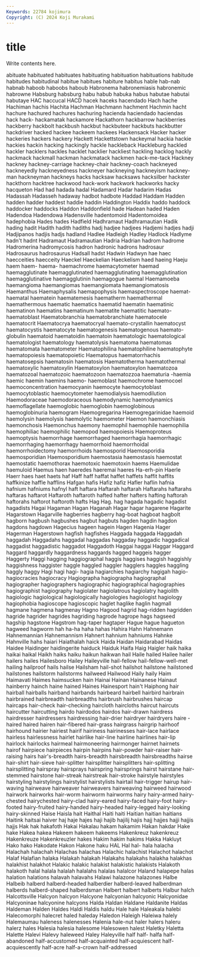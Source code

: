 ```yaml
---
Keywords: 22784 kojimura
Copyright: (C) 2024 Koji Murakami
---
```


# title

Write contents here.



abituate habituated habituates
habituating habituation habituations habitude habitudes habitudinal habitue habitues habiture habitus
hable hab-nab habnab haboob haboobs haboub Habronema habronemiasis habronemic habrowne
Habsburg habsburg habu habub habuka habus habutae habutai habutaye HAC
haccucal HACD hacek haceks hacendado Hach hache Hachiman hachis Hachita
Hachman Hachmann hachment Hachmin hacht hachure hachured hachures hachuring hacienda
haciendado haciendas hack hack- hackamatak hackamore Hackathorn hackbarrow hackberries hackberry
hackbolt hackbush hackbut hackbuteer hackbuts hackbutter hackdriver hacked hackee hackeem
hackees Hackensack Hacker hacker hackeries hackers hackery Hackett Hackettstown hackeymal
hackia hackie hackies hackin hacking hackingly hackle hackleback Hackleburg hackled
hackler hacklers hackles hacklet hacklier hackliest hackling hacklog hackly hackmack
hackmall hackman hackmatack hackmen hack-me-tack Hackney hackney hackney-carriage hackney-chair hackney-coach
hackneyed hackneyedly hackneyedness hackneyer hackneying hackneyism hackney-man hackneyman hackneys hacks
hacksaw hacksaws hacksilber hackster hackthorn hacktree hackwood hack-work hackwork hackworks
hacky hacqueton Had had hadada hadal Hadamard Hadar hadarim Hadas
Hadassah Hadasseh hadaway hadbot hadbote Haddad Haddam Hadden hadden hadder
haddest haddie haddin Haddington Haddix haddo haddock haddocker haddocks Haddon
Haddonfield hade Hadean haded Haden Hadendoa Hadendowa Hadensville hadentomoid Hadentomoidea
hadephobia Hades hades Hadfield Hadhramaut Hadhramautian Hadik hading hadit Hadith
hadith hadiths hadj hadjee hadjees Hadjemi hadjes hadji Hadjipanos hadjis
hadjs hadland Hadlee Hadleigh Hadley Hadlock Hadlyme hadn't hadnt Hadramaut
Hadramautian Hadria Hadrian hadrom hadrome Hadromerina hadromycosis hadron hadronic hadrons
hadrosaur Hadrosaurus hadrosaurus Hadsall hadst Hadwin Hadwyn hae haec haecceities
haecceity Haeckel Haeckelian Haeckelism haed haeing Haeju haem haem- haema-
haemachrome haemacytometer haemad haemagglutinate haemagglutinated haemagglutinating haemagglutination haemagglutinative haemagglutinin haemagogue
haemal Haemamoeba haemangioma haemangiomas haemangiomata haemangiomatosis Haemanthus Haemaphysalis haemapophysis haemaspectroscope
haemat- haematal haematein haematemesis haematherm haemathermal haemathermous haematic haematics haematid
haematin haematinic haematinon haematins haematinum haematite haematitic haemato- haematoblast Haematobranchia
haematobranchiate haematocele haematocrit Haematocrya haematocryal haemato-crystallin haematocyst haematocystis haematocyte haematogenesis
haematogenous haemato-globulin haematoid haematoidin haematoin haematologic haematological haematologist haematology haematolysis
haematoma haematomas haematomata haematometer Haematophilina haematophiline haematophyte haematopoiesis haematopoietic Haematopus
haematorrhachis haematosepsis haematosin haematosis Haematotherma haematothermal haematoxylic haematoxylin Haematoxylon haematoxylon
haematozoa haematozoal haematozoic haematozoon haematozzoa haematuria -haemia haemic haemin haemins
haemo- haemoblast haemochrome haemocoel haemoconcentration haemocyanin haemocyte haemocytoblast haemocytoblastic haemocytometer
haemodialysis haemodilution Haemodoraceae haemodoraceous haemodynamic haemodynamics haemoflagellate haemoglobic haemoglobin haemoglobinous
haemoglobinuria haemogram Haemogregarina Haemogregarinidae haemoid haemolysin haemolysis haemolytic haemometer Haemon
haemonchiasis haemonchosis Haemonchus haemony haemophil haemophile haemophilia haemophiliac haemophilic haemopod
haemopoiesis Haemoproteus haemoptysis haemorrhage haemorrhaged haemorrhagia haemorrhagic haemorrhaging haemorrhagy haemorrhoid
haemorrhoidal haemorrhoidectomy haemorrhoids haemosporid Haemosporidia haemosporidian Haemosporidium haemostasia haemostasis haemostat
haemostatic haemothorax haemotoxic haemotoxin haems Haemulidae haemuloid Haemus haen haeredes
haeremai haeres Ha-erh-pin Haerle Haerr haes haet haets haf Haff
haff haffat haffet haffets haffit haffits haffkinize haffle hafflins Hafgan
hafis Hafiz hafiz Hafler haflin hafnia hafnium hafniums hafnyl haft
haftara Haftarah haftarah Haftarahs haftarahs haftaras haftarot Haftaroth haftaroth hafted
hafter hafters hafting haftorah haftorahs haftorot haftoroth hafts Hag Hag.
hag hagada hagadic hagadist hagadists Hagai Hagaman Hagan Haganah Hagar
hagar hagarene Hagarite Hagarstown Hagarville hagberries hagberry hag-boat hagboat hagbolt
hagborn hagbush hagbushes hagbut hagbuts hagden hagdin hagdon hagdons hagdown
Hagecius hageen hagein Hagen Hagenia Hager Hagerman Hagerstown hagfish hagfishes
Haggada haggada Haggadah haggadah Haggadahs haggadal haggadas haggaday haggadic haggadical
haggadist haggadistic haggadot Haggadoth Haggai haggai Haggar Haggard haggard haggardly
haggardness haggards hagged haggeis hagger Haggerty Haggi hagging haggiographal haggis
haggises haggish haggishly haggishness haggister haggle haggled haggler hagglers haggles
haggling haggly haggy Hagi hagi hagi- hagia hagiarchies hagiarchy hagigah
hagio- hagiocracies hagiocracy Hagiographa hagiographa hagiographal hagiographer hagiographers hagiographic hagiographical
hagiographies hagiographist hagiography hagiolater hagiolatrous hagiolatry hagiolith hagiologic hagiological hagiologically
hagiologies hagiologist hagiology hagiophobia hagioscope hagioscopic haglet haglike haglin hagmall
hagmane hagmena hagmenay Hagno Hagood hagrid hag-ridden hagridden hagride hagrider
hagrides hagriding hagrode hagrope hags hagseed hagship hagstone Hagstrom hag-taper
hagtaper Hague hague hagueton hagweed hagworm hah ha-ha haha hahas
Hahira Hahn Hahnemann Hahnemannian Hahnemannism Hahnert hahnium hahniums Hahnke Hahnville
hahs haiari Haiathalah haick Haida Haidan Haidarabad Haidas Haidee Haidinger
haidingerite haiduck Haiduk Haifa Haig Haigler haik haika haikai haikal
Haikh haiks haiku haikun haikwan hail Haile hailed Hailee hailer
hailers hailes Hailesboro Hailey Haileyville hail-fellow hail-fellow-well-met hailing hailproof hails
hailse Hailsham hail-shot hailshot hailstone hailstoned hailstones hailstorm hailstorms hailweed
Hailwood Haily haily Haim Haimavati Haimes haimsucken hain Hainai Hainan
Hainanese Hainaut hainberry hainch haine hained Haines Hainesport hain't Haiphong
hair hairball hairballs hairband hairbands hairbeard hairbell hairbird hairbrain hairbrained
hairbreadth hairbreadths hairbrush hairbrushes haircap haircaps hair-check hair-checking haircloth haircloths
haircut haircuts haircutter haircutting hairdo hairdodos hairdos hair-drawn hairdress hairdresser
hairdressers hairdressing hair-drier hairdryer hairdryers haire -haired haired hairen hair-fibered
hair-grass hairgrass hairgrip hairhoof hairhound hairier hairiest hairif hairiness hairinesses
hair-lace hairlace hairless hairlessness hairlet hairlike hair-line hairline hairlines hair-lip
hairlock hairlocks hairmeal hairmoneering hairmonger hairnet hairnets hairof hairpiece hairpieces
hairpin hairpins hair-powder hair-raiser hair-raising hairs hair's-breadth hairs-breadth hairsbreadth hairsbreadths
hairse hair-shirt hair-sieve hair-splitter hairsplitter hairsplitters hair-splitting hairsplitting hairspray hairsprays
hairspring hairsprings hairst hairstane hair-stemmed hairstone hair-streak hairstreak hair-stroke hairstyle
hairstyles hairstyling hairstylings hairstylist hairstylists hairtail hair-trigger hairup hair-waving hairweave
hairweaver hairweavers hairweaving hairweed hairwood hairwork hairworks hair-worm hairworm hairworms
hairy hairy-armed hairy-chested hairychested hairy-clad hairy-eared hairy-faced hairy-foot hairy-footed hairy-fruited
hairy-handed hairy-headed hairy-legged hairy-looking hairy-skinned Haise Haisla hait Haithal Haiti
haiti Haitian haitian haitians Haitink haitsai haiver haj haje hajes
haji hajib hajilij hajis hajj hajjes hajji hajjis hajjs Hak
hak hakafoth Hakai Hakalau hakam hakamim Hakan hakdar Hake hake
Hakea hakea Hakeem hakeem hakeems Hakenkreuz hakenkreuz Hakenkreuze Hakenkreuzler hakes
Hakim hakim hakims Hakka Hakluyt Hako hako Hakodate Hakon Hakone
haku HAL Hal hal- hala halacha Halachah halachah Halachas halachas
Halachic halachist Halachot halachot Halaf Halafian halaka Halakah halakah Halakahs
halakahs halakha halakhas halakhist halakhot Halakic halakic halakist halakistic halakists
Halakoth halakoth halal halala halalah halalahs halalas halalcor Haland halapepe
halas halation halations halavah halavahs Halawi halazone halazones Halbe Halbeib
halberd halberd-headed halberdier halberd-leaved halberdman halberds halberd-shaped halberdsman Halbert halbert
halberts Halbur halch Halcottsville Halcyon halcyon Halcyone halcyonian halcyonic Halcyonidae
Halcyoninae halcyonine halcyons Halda Haldan Haldane Haldanite Haldas Haldeman Halden
Haldes Haldi Haldis haldu Hale hale Haleakala halebi Halecomorphi halecret
haled haleday Haledon Haleigh Haleiwa halely Halemaumau haleness halenesses Halenia
hale-nut haler halers haleru halerz hales Halesia halesia halesome Halesowen
halest Haletky Haletta Halette Halevi Halevy haleweed Haley Haleyville half
half- halfa half-abandoned half-accustomed half-acquainted half-acquiescent half-acquiescently half-acre half-a-crown half-addressed
